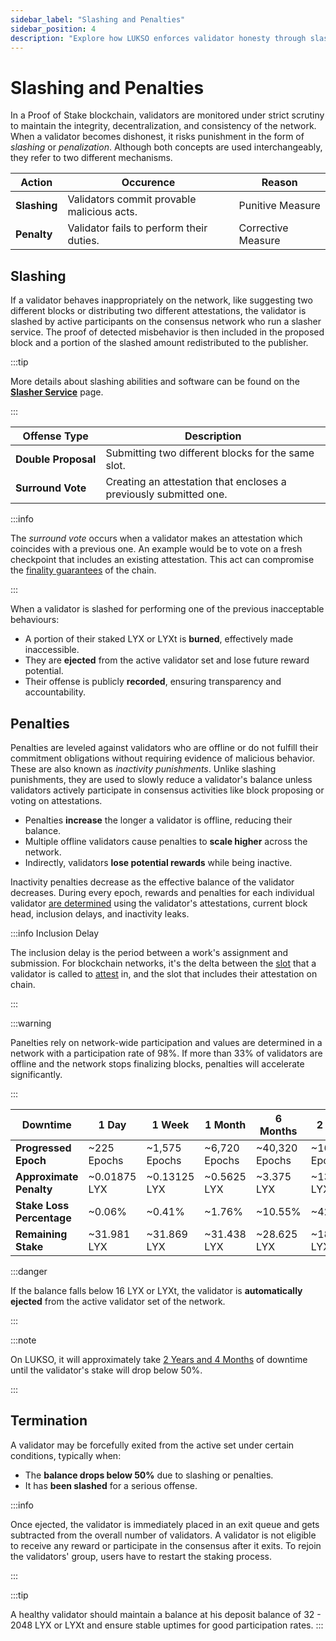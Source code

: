 ```yaml
---
sidebar_label: "Slashing and Penalties"
sidebar_position: 4
description: "Explore how LUKSO enforces validator honesty through slashing and inactivity penalties to protect network security and finality in Proof of Stake."
---
```


# Slashing and Penalties

In a Proof of Stake blockchain, validators are monitored under strict scrutiny to maintain the integrity, decentralization, and consistency of the network. When a validator becomes dishonest, it risks punishment in the form of _slashing_ or _penalization_. Although both concepts are used interchangeably, they refer to two different mechanisms.

| Action       | Occurence                                  | Reason             |
| ------------ | ------------------------------------------ | ------------------ |
| **Slashing** | Validators commit provable malicious acts. | Punitive Measure   |
| **Penalty**  | Validator fails to perform their duties.   | Corrective Measure |

## Slashing

If a validator behaves inappropriately on the network, like suggesting two different blocks or distributing two different attestations, the validator is slashed by active participants on the consensus network who run a slasher service. The proof of detected misbehavior is then included in the proposed block and a portion of the slashed amount redistributed to the publisher.

:::tip

More details about slashing abilities and software can be found on the [**Slasher Service**](/docs/theory/node-operation/slasher-service.md) page.

:::

| Offense Type                       | Description                                                       |
| ---------------------------------- | ----------------------------------------------------------------- |
| <nobr> **Double Proposal** </nobr> | Submitting two different blocks for the same slot.                |
| <nobr> **Surround Vote** </nobr>   | Creating an attestation that encloses a previously submitted one. |

:::info

The _surround vote_ occurs when a validator makes an attestation which coincides with a previous one. An example would be to vote on a fresh checkpoint that includes an existing attestation.
This act can compromise the [finality guarantees](/docs/theory/blockchain-knowledge/proof-of-stake.md) of the chain.

:::

When a validator is slashed for performing one of the previous inacceptable behaviours:

- A portion of their staked LYX or LYXt is **burned**, effectively made inaccessible.
- They are **ejected** from the active validator set and lose future reward potential.
- Their offense is publicly **recorded**, ensuring transparency and accountability.

## Penalties

Penalties are leveled against validators who are offline or do not fulfill their commitment obligations without requiring evidence of malicious behavior. These are also known as _inactivity punishments_. Unlike slashing punishments, they are used to slowly reduce a validator's balance unless validators actively participate in consensus activities like block proposing or voting on attestations.

- Penalties **increase** the longer a validator is offline, reducing their balance.
- Multiple offline validators cause penalties to **scale higher** across the network.
- Indirectly, validators **lose potential rewards** while being inactive.

Inactivity penalties decrease as the effective balance of the validator decreases. During every epoch, rewards and penalties for each individual validator [are determined](https://alonmuroch-65570.medium.com/how-long-will-it-take-an-inactive-eth2-validator-to-get-ejected-a6ce8f98fd1c) using the validator's attestations, current block head, inclusion delays, and inactivity leaks.

:::info Inclusion Delay

The inclusion delay is the period between a work's assignment and submission. For blockchain networks, it's the delta between the [slot](/docs/theory/blockchain-knowledge/proof-of-stake.md) that a validator is called to [attest](/docs/theory/blockchain-knowledge/proof-of-stake.md) in, and the slot that includes their attestation on chain.

:::

:::warning

Panelties rely on network-wide participation and values are determined in a network with a participation rate of 98%. If more than 33% of validators are offline and the network stops finalizing blocks, penalties will accelerate significantly.

:::

| Downtime                  | 1 Day        | 1 Week        | 1 Month       | 6 Months       | 2 Years         |
| ------------------------- | ------------ | ------------- | ------------- | -------------- | --------------- |
| **Progressed Epoch**      | ~225 Epochs  | ~1,575 Epochs | ~6,720 Epochs | ~40,320 Epochs | ~161,280 Epochs |
| **Approximate Penalty**   | ~0.01875 LYX | ~0.13125 LYX  | ~0.5625 LYX   | ~3.375 LYX     | ~13.70 LYX      |
| **Stake Loss Percentage** | ~0.06%       | ~0.41%        | ~1.76%        | ~10.55%        | ~42.81%         |
| **Remaining Stake**       | ~31.981 LYX  | ~31.869 LYX   | ~31.438 LYX   | ~28.625 LYX    | ~18.30 LYX      |

:::danger

If the balance falls below 16 LYX or LYXt, the validator is **automatically ejected** from the active validator set of the network.

:::

:::note

On LUKSO, it will approximately take [2 Years and 4 Months](https://explorer.consensus.testnet.lukso.network/validator/903e80371518c7a3e7cb1a4705437f19329f75f0f20f5688ec9bbe38d23870e8e210fdbde332e78f988e67372918dfd7#charts) of downtime until the validator's stake will drop below 50%.

:::

## Termination

A validator may be forcefully exited from the active set under certain conditions, typically when:

- The **balance drops below 50%** due to slashing or penalties.
- It has **been slashed** for a serious offense.

:::info

Once ejected, the validator is immediately placed in an exit queue and gets subtracted from the overall number of validators. A validator is not eligible to receive any reward or participate in the consensus after it exits. To rejoin the validators' group, users have to restart the staking process.

:::

:::tip

A healthy validator should maintain a balance at his deposit balance of 32 - 2048 LYX or LYXt and ensure stable uptimes for good participation rates.
:::
